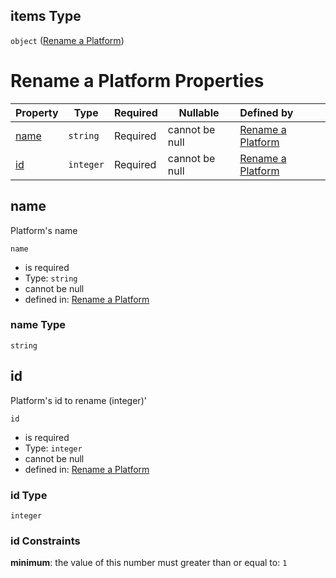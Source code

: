## items Type

`object` ([Rename a Platform](generic-properties-platform-properties-rename-platform-rename-a-platform.md))

# Rename a Platform Properties

| Property      | Type      | Required | Nullable       | Defined by                                                                                                                           |
| :------------ | --------- | -------- | -------------- | :----------------------------------------------------------------------------------------------------------------------------------- |
| [name](#name) | `string`  | Required | cannot be null | [Rename a Platform](rename-platform-properties-name.md "http&#x3A;//www.city-game-studio.com/rename.platform.json#/properties/name") |
| [id](#id)     | `integer` | Required | cannot be null | [Rename a Platform](rename-platform-properties-id.md "http&#x3A;//www.city-game-studio.com/rename.platform.json#/properties/id")     |

## name

Platform's name


`name`

-   is required
-   Type: `string`
-   cannot be null
-   defined in: [Rename a Platform](rename-platform-properties-name.md "http&#x3A;//www.city-game-studio.com/rename.platform.json#/properties/name")

### name Type

`string`

## id

Platform's id to rename (integer)'


`id`

-   is required
-   Type: `integer`
-   cannot be null
-   defined in: [Rename a Platform](rename-platform-properties-id.md "http&#x3A;//www.city-game-studio.com/rename.platform.json#/properties/id")

### id Type

`integer`

### id Constraints

**minimum**: the value of this number must greater than or equal to: `1`
